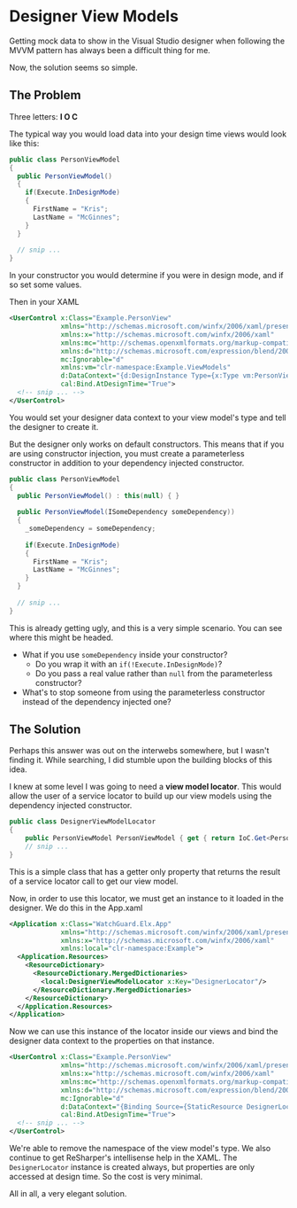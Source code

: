 Designer View Models
====================

Getting mock data to show in the Visual Studio designer when following the MVVM pattern has always been a difficult thing for me.

Now, the solution seems so simple.


The Problem
-----------

Three letters: __I O C__

The typical way you would load data into your design time views would look like this:

```C#
public class PersonViewModel
{
  public PersonViewModel()
  {
    if(Execute.InDesignMode)
    {
      FirstName = "Kris";
      LastName = "McGinnes";
    }
  }
  
  // snip ...
}
```

In your constructor you would determine if you were in design mode, and if so set some values.

Then in your XAML

```XML
<UserControl x:Class="Example.PersonView"
             xmlns="http://schemas.microsoft.com/winfx/2006/xaml/presentation"
             xmlns:x="http://schemas.microsoft.com/winfx/2006/xaml"
             xmlns:mc="http://schemas.openxmlformats.org/markup-compatibility/2006"
             xmlns:d="http://schemas.microsoft.com/expression/blend/2008"
             mc:Ignorable="d"
             xmlns:vm="clr-namespace:Example.ViewModels"
             d:DataContext="{d:DesignInstance Type={x:Type vm:PersonViewModel}, IsDesignTimeCreatable=True}"
             cal:Bind.AtDesignTime="True">
  <!-- snip ... -->
</UserControl>
```

You would set your designer data context to your view model's type and tell the designer to create it.

But the designer only works on default constructors. This means that if you are using constructor injection, you must create a parameterless constructor in addition to your dependency injected constructor.

```C#
public class PersonViewModel
{
  public PersonViewModel() : this(null) { }
  
  public PersonViewModel(ISomeDependency someDependency))
  {
    _someDependency = someDependency;
    
    if(Execute.InDesignMode)
    {
      FirstName = "Kris";
      LastName = "McGinnes";
    }
  }
  
  // snip ...
}
```

This is already getting ugly, and this is a very simple scenario. You can see where this might be headed.

* What if you use `someDependency` inside your constructor?
  * Do you wrap it with an `if(!Execute.InDesignMode)`?
  * Do you pass a real value rather than `null` from the parameterless constructor?
* What's to stop someone from using the parameterless constructor instead of the dependency injected one?


The Solution
------------

Perhaps this answer was out on the interwebs somewhere, but I wasn't finding it. While searching, I did stumble upon the building blocks of this idea.

I knew at some level I was going to need a __view model locator__. This would allow the user of a service locator to build up our view models using the dependency injected constructor.

```C#
public class DesignerViewModelLocator
{
    public PersonViewModel PersonViewModel { get { return IoC.Get<PersonViewModel>(); } }
    // snip ...
}
```

This is a simple class that has a getter only property that returns the result of a service locator call to get our view model.

Now, in order to use this locator, we must get an instance to it loaded in the designer. We do this in the App.xaml

```XML
<Application x:Class="WatchGuard.Elx.App"
             xmlns="http://schemas.microsoft.com/winfx/2006/xaml/presentation"
             xmlns:x="http://schemas.microsoft.com/winfx/2006/xaml"
             xmlns:local="clr-namespace:Example">
  <Application.Resources>
    <ResourceDictionary>
      <ResourceDictionary.MergedDictionaries>
        <local:DesignerViewModelLocator x:Key="DesignerLocator"/>
      </ResourceDictionary.MergedDictionaries>
    </ResourceDictionary>
  </Application.Resources>
</Application>
```

Now we can use this instance of the locator inside our views and bind the designer data context to the properties on that instance.

```XML
<UserControl x:Class="Example.PersonView"
             xmlns="http://schemas.microsoft.com/winfx/2006/xaml/presentation"
             xmlns:x="http://schemas.microsoft.com/winfx/2006/xaml"
             xmlns:mc="http://schemas.openxmlformats.org/markup-compatibility/2006"
             xmlns:d="http://schemas.microsoft.com/expression/blend/2008"
             mc:Ignorable="d"
             d:DataContext="{Binding Source={StaticResource DesignerLocator}, Path=PersonViewModel}"
             cal:Bind.AtDesignTime="True">
  <!-- snip ... -->
</UserControl>
```

We're able to remove the namespace of the view model's type. We also continue to get ReSharper's intellisense help in the XAML. The `DesignerLocator` instance is created always, but properties are only accessed at design time. So the cost is very minimal.

All in all, a very elegant solution.
